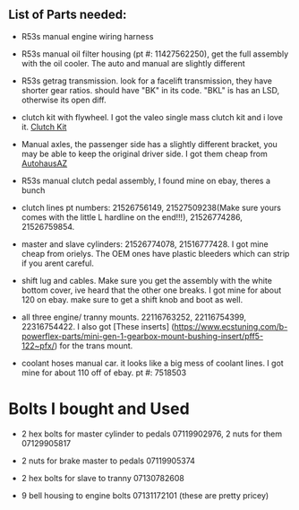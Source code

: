 ## List of Parts needed:

* R53s manual engine wiring harness

* R53s manual oil filter housing (pt #: 11427562250), get the full assembly with the oil cooler. The auto and manual are slightly different

* R53s getrag transmission. look for a facelift transmission, they have shorter gear ratios. should have "BK" in its code. "BKL" is has an LSD, otherwise its open diff.

* clutch kit with flywheel. I got the valeo single mass clutch kit and i love it. [Clutch Kit](https://www.ecstuning.com/News/R53_R52_MINI_Cooper_S_JCW_Valeo_Dual_Mass_Single_Mass_Conversion_Kit_19376/)

* Manual axles, the passenger side has a slightly different bracket, you may be able to keep the original driver side. I got them cheap from [AutohausAZ](https://www.autohausaz.com/pn/2D-31607574850)

* R53s manual clutch pedal assembly, I found mine on ebay, theres a bunch

* clutch lines pt numbers: 21526756149, 21527509238(Make sure yours comes with the little L hardline on the end!!!), 21526774286, 21526759854.

* master and slave cylinders:	21526774078, 21516777428. I got mine cheap from orielys. The OEM ones have plastic bleeders which can strip if you arent careful.

* shift lug and cables. Make sure you get the assembly with the white bottom cover, ive heard that the other one breaks. I got mine for about 120 on ebay. make sure to get a shift knob and boot as well.

* all three engine/ tranny mounts. 22116763252,	22116754399, 22316754422. I also got [These inserts] (https://www.ecstuning.com/b-powerflex-parts/mini-gen-1-gearbox-mount-bushing-insert/pff5-122~pfx/) for the trans mount.

* coolant hoses manual car. it looks like a big mess of coolant lines. I got mine for about 110 off of ebay. pt #: 7518503

# Bolts I bought and Used

*  2 hex bolts for master cylinder to pedals 07119902976, 2 nuts for them 07129905817

* 2 nuts for brake master to pedals 07119905374

* 2 hex bolts for slave to tranny 07130782608

* 9 bell housing to engine bolts 07131172101 (these are pretty pricey)
